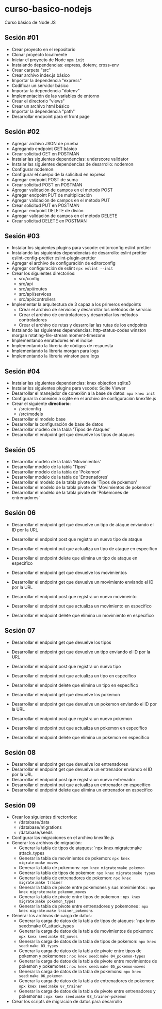 # curso-basico-nodejs

Curso básico de Node JS

## Sesión #01

- Crear proyecto en el repositorio
- Clonar proyecto localmente
- Iniciar el proyecto de Node `npm init`
- Instalando dependencias: express, dotenv, cross-env
- Crear carpeta "src"
- Crear archivo index.js básico
- Importar la dependencia "express"
- Codificar un servidor básico
- Importar la dependencia "dotenv"
- Implementación de las variables de entorno
- Crear el directorio "views"
- Crear un archivo html básico
- Importar la dependencia "path"
- Desarrollar endpoint para el front page

## Sesión #02

- Agregar archivo JSON de prueba
- Agregando endpoint GET básico
- Crear solicitud GET en POSTMAN
- Instalar las siguientes dependencias: underscore validator
- Instalar las siguientes dependencias de desarrollo: nodemon
- Configurar nodemon
- Configurar el cuerpo de la solicitud en express
- Agregar endpoint POST de suma
- Crear solicitud POST en POSTMAN
- Agregar validación de campos en el método POST
- Agregar endpoint PUT de multiplicación
- Agregar validación de campos en el método PUT
- Crear solicitud PUT en POSTMAN
- Agregar endpoint DELETE de divión
- Agregar validación de campos en el método DELETE
- Crear solicitud DELETE en POSTMAN

## Sesión #03

- Instalar los siguientes plugins para vscode: editorconfig eslint prettier
- Instalando las siguientes dependencias de desarrollo: eslint prettier eslint-config-prettier eslint-plugin-prettier
- Agregar el archivo de configuración de editorconfig
- Agregar configuración de eslint `npx eslint --init`
- Crear los siguientes directorios:
  - src/config
  - src/api
  - src/api/routes
  - src/api/services
  - src/api/controllers
- Implementar la arquitectura de 3 capaz a los primeros endpoints
  - Crear el archivo de servicios y desarrollar los métodos de servicio
  - Crear el archivo de controladores y desarrollar los métodos controladores
  - Crear el archivo de rutas y desarrollar las rutas de los endpoints
- Instalando las siguientes dependencias: http-status-codes winston morgan rotating-file-stream moment-timezone
- Implementando enrutadores en el indice
- Implementando la librería de códigos de respuesta
- Implementando la librería morgan para logs
- Implementando la librería winston para logs

## Sesión #04

- Instalar las siguientes dependencias: knex objection sqlite3
- Instalar los siguientes plugins para vscode: Sqlite Viewer
- Desarrollar el manejador de conexión a la base de datos: `npx knex init`
- Configurar la conexión a sqlite en el archivo de configuración knexfile.js
- Crear el siguiente **directiorio**:
  - /src/config
  - /src/models
- Desarrollar el modelo base
- Desarrollar la configuración de base de datos
- Desarrollar modelo de la tabla 'Tipos de Ataques'
- Desarrollar el endpoint get que devuelve los tipos de ataques

## Sesión 05

- Desarrollar modelo de la tabla 'Movimientos'
- Desarrollar modelo de la tabla 'Tipos'
- Desarrollar modelo de la tabla de 'Pokemon'
- Desarrollar modelo de la tabla de 'Entrenadores'
- Desarrollar el modelo de la tabla pivote de 'Tipos de pokemon'
- Desarrollar el modelo de la tabla pivote de 'Movimientos de pokemon'
- Desarrollar el modelo de la tabla pivote de 'Pokemones de entrenadores'

## Sesión 06

- Desarrollar el endpoint get que devuelve un tipo de ataque enviando el ID por la URL
- Desarrollar el endpoint post que registra un nuevo tipo de ataque
- Desarrollar el endpoint put que actualiza un tipo de ataque en específico
- Desarrollar el endpoint delete que elimina un tipo de ataque en específico

- Desarrollar el endpoint get que devuelve los movimientos
- Desarrollar el endpoint get que devuelve un movimiento enviando el ID por la URL
- Desarrollar el endpoint post que registra un nuevo movimeinto
- Desarrollar el endpoint put que actualiza un movimiento en específico
- Desarrollar el endpoint delete que elimina un movimiento en específico

## Sesión 07

- Desarrollar el endpoint get que devuelve los tipos
- Desarrollar el endpoint get que devuelve un tipo enviando el ID por la URL
- Desarrollar el endpoint post que registra un nuevo tipo
- Desarrollar el endpoint put que actualiza un tipo en específico
- Desarrollar el endpoint delete que elimina un tipo en específico

- Desarrollar el endpoint get que devuelve los pokemon
- Desarrollar el endpoint get que devuelve un pokemon enviando el ID por la URL
- Desarrollar el endpoint post que registra un nuevo pokemon
- Desarrollar el endpoint put que actualiza un pokemon en específico
- Desarrollar el endpoint delete que elimina un pokemon en específico

## Sesión 08

- Desarrollar el endpoint get que devuelve los entrenadores
- Desarrollar el endpoint get que devuelve un entrenador enviando el ID por la URL
- Desarrollar el endpoint post que registra un nuevo entrenador
- Desarrollar el endpoint put que actualiza un entrenador en específico
- Desarrollar el endpoint delete que elimina un entrenador en específico

## Sesión 09

- Crear los siguientes directorrios:
  - /database/data
  - /database/migrations
  - /database/seeds
- Configurar las migraciones en el archivo knexfile.js
- Generar los archivos de migración:
  - Generar la tabla de tipos de ataques: `npx knex migrate:make attack_types
  - Generar la tabla de movimientos de pokemon: `npx knex migrate:make moves`
  - Generar la tabla de pokemons: `npx knex migrate:make pokemon`
  - Generar la tabla de tipos de pokemon: `npx knex migrate:make types`
  - Generar la tabla de entrenadores de pokemon: `npx knex migrate:make trainer`
  - Generar la tabla de pivote entre pokemones y sus movimientos : `npx knex migrate:make pokemon_moves`
  - Generar la tabla de pivote entre tipos de pokemon : `npx knex migrate:make pokemon_types`
  - Generar la tabla de pivote entre entrenadores y pokemones : `npx knex migrate:make trainer_pokemons`
- Generar los archivos de carga de datos:
  - Generar la carga de datos de la tabla de tipos de ataques: `npx knex seed:make 01_attack_types
  - Generar la carga de datos de la tabla de movimientos de pokemon: `npx knex seed:make 02_moves`
  - Generar la carga de datos de la tabla de tipos de pokemon: `npx knex seed:make 03_types`
  - Generar la carga de datos de la tabla de pivote entre tipos de pokemon y pokemones : `npx knex seed:make 04_pokemon-types`
  - Generar la carga de datos de la tabla de pivote entre movimientos de pokemon y pokemones : `npx knex seed:make 05_pokemon-moves`
  - Generar la carga de datos de la tabla de pokemons: `npx knex seed:make 06_pokemon`
  - Generar la carga de datos de la tabla de entrenadores de pokemon: `npx knex seed:make 07_trainer`
  - Generar la carga de datos de la tabla de pivote entre entrenadores y pokemones : `npx knex seed:make 08_trainer-pokemon`
- Crear los scripts de migración de datos para desarrollo
